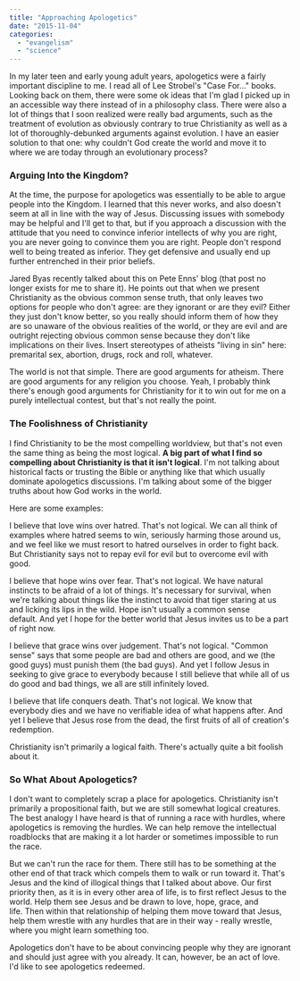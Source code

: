 ```yaml
---
title: "Approaching Apologetics"
date: "2015-11-04"
categories:
  - "evangelism"
  - "science"
---
```


In my later teen and early young adult years, apologetics were a fairly important discipline to me. I read all of Lee Strobel's "Case For..." books. Looking back on them, there were some ok ideas that I'm glad I picked up in an accessible way there instead of in a philosophy class. There were also a lot of things that I soon realized were really bad arguments, such as the treatment of evolution as obviously contrary to true Christianity as well as a lot of thoroughly-debunked arguments against evolution. I have an easier solution to that one: why couldn't God create the world and move it to where we are today through an evolutionary process?

### Arguing Into the Kingdom?

At the time, the purpose for apologetics was essentially to be able to argue people into the Kingdom. I learned that this never works, and also doesn't seem at all in line with the way of Jesus. Discussing issues with somebody may be helpful and I'll get to that, but if you approach a discussion with the attitude that you need to convince inferior intellects of why you are right, you are never going to convince them you are right. People don't respond well to being treated as inferior. They get defensive and usually end up further entrenched in their prior beliefs.

Jared Byas recently talked about this on Pete Enns' blog (that post no longer exists for me to share it). He points out that when we present Christianity as the obvious common sense truth, that only leaves two options for people who don't agree: are they ignorant or are they evil? Either they just don't know better, so you really should inform them of how they are so unaware of the obvious realities of the world, or they are evil and are outright rejecting obvious common sense because they don't like implications on their lives. Insert stereotypes of atheists "living in sin" here: premarital sex, abortion, drugs, rock and roll, whatever.

The world is not that simple. There are good arguments for atheism. There are good arguments for any religion you choose. Yeah, I probably think there's enough good arguments for Christianity for it to win out for me on a purely intellectual contest, but that's not really the point.

### The Foolishness of Christianity

I find Christianity to be the most compelling worldview, but that's not even the same thing as being the most logical. **A big part of what I find so compelling about Christianity is that it isn't logical**. I'm not talking about historical facts or trusting the Bible or anything like that which usually dominate apologetics discussions. I'm talking about some of the bigger truths about how God works in the world.

Here are some examples:

I believe that love wins over hatred. That's not logical. We can all think of examples where hatred seems to win, seriously harming those around us, and we feel like we must resort to hatred ourselves in order to fight back. But Christianity says not to repay evil for evil but to overcome evil with good.

I believe that hope wins over fear. That's not logical. We have natural instincts to be afraid of a lot of things. It's necessary for survival, when we're talking about things like the instinct to avoid that tiger staring at us and licking its lips in the wild. Hope isn't usually a common sense default. And yet I hope for the better world that Jesus invites us to be a part of right now.

I believe that grace wins over judgement. That's not logical. "Common sense" says that some people are bad and others are good, and we (the good guys) must punish them (the bad guys). And yet I follow Jesus in seeking to give grace to everybody because I still believe that while all of us do good and bad things, we all are still infinitely loved.

I believe that life conquers death. That's not logical. We know that everybody dies and we have no verifiable idea of what happens after. And yet I believe that Jesus rose from the dead, the first fruits of all of creation's redemption.

Christianity isn't primarily a logical faith. There's actually quite a bit foolish about it.

### So What About Apologetics?

I don't want to completely scrap a place for apologetics. Christianity isn't primarily a propositional faith, but we are still somewhat logical creatures. The best analogy I have heard is that of running a race with hurdles, where apologetics is removing the hurdles. We can help remove the intellectual roadblocks that are making it a lot harder or sometimes impossible to run the race.

But we can't run the race for them. There still has to be something at the other end of that track which compels them to walk or run toward it. That's Jesus and the kind of illogical things that I talked about above. Our first priority then, as it is in every other area of life, is to first reflect Jesus to the world. Help them see Jesus and be drawn to love, hope, grace, and life. Then within that relationship of helping them move toward that Jesus, help them wrestle with any hurdles that are in their way - really wrestle, where you might learn something too.

Apologetics don't have to be about convincing people why they are ignorant and should just agree with you already. It can, however, be an act of love. I'd like to see apologetics redeemed.
